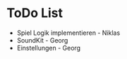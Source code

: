 # ToDo List
- Spiel Logik implementieren  - Niklas
- SoundKit                    - Georg
- Einstellungen               - Georg
